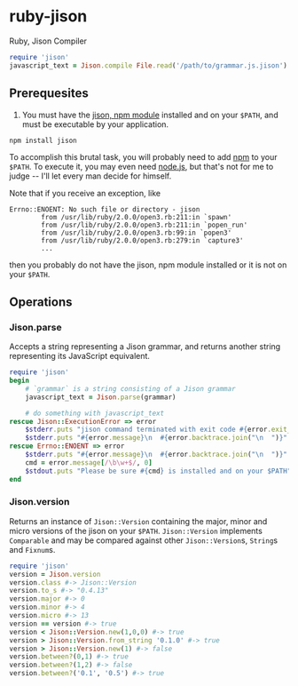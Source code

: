 ruby-jison
==========

Ruby, Jison Compiler

```Ruby
require 'jison'
javascript_text = Jison.compile File.read('/path/to/grammar.js.jison')
```

Prerequesites
-------------
1. You must have the [jison, npm module](https://npmjs.org/package/jison "jison")
installed and on your `$PATH`, and must be executable by your application.

```Shell
npm install jison
```

To accomplish this brutal task, you will probably need to add
[npm](https://github.com/isaacs/npm "npm") to your `$PATH`. To execute it, you
may even need [node.js](http://nodejs.org/ "node.js"), but that's not for me to
judge -- I'll let every man decide for himself.

Note that if you receive an exception, like

```
Errno::ENOENT: No such file or directory - jison
        from /usr/lib/ruby/2.0.0/open3.rb:211:in `spawn'
        from /usr/lib/ruby/2.0.0/open3.rb:211:in `popen_run'
        from /usr/lib/ruby/2.0.0/open3.rb:99:in `popen3'
        from /usr/lib/ruby/2.0.0/open3.rb:279:in `capture3'
        ...
```

then you probably do not have the jison, npm module installed or it is not on
your `$PATH`.

Operations
----------

### Jison.parse

Accepts a string representing a Jison grammar, and returns another string
representing its JavaScript equivalent.

```Ruby
require 'jison'
begin
	# `grammar` is a string consisting of a Jison grammar
	javascript_text = Jison.parse(grammar)

	# do something with javascript_text
rescue Jison::ExecutionError => error
	$stderr.puts "jison command terminated with exit code #{error.exit_code}"
	$stderr.puts "#{error.message}\n  #{error.backtrace.join("\n  ")}"
rescue Errno::ENOENT => error
	$stderr.puts "#{error.message}\n  #{error.backtrace.join("\n  ")}"
	cmd = error.message[/\b\w+$/, 0]
	$stdout.puts "Please be sure #{cmd} is installed and on your $PATH"
end
```

### Jison.version

Returns an instance of `Jison::Version` containing the major, minor and micro
versions of the jison on your `$PATH`.  `Jison::Version` implements `Comparable`
and may be compared against other `Jison::Version`s, `String`s and `Fixnum`s.

```Ruby
require 'jison'
version = Jison.version
version.class #-> Jison::Version
version.to_s #-> "0.4.13"
version.major #-> 0
version.minor #-> 4
version.micro #-> 13
version == version #-> true
version < Jison::Version.new(1,0,0) #-> true
version > Jison::Version.from_string '0.1.0' #-> true
version > Jison::Version.new(1) #-> false
version.between?(0,1) #-> true
version.between?(1,2) #-> false
version.between?('0.1', '0.5') #-> true
```
